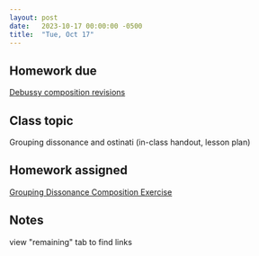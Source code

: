 ```yaml
---
layout: post
date:   2023-10-17 00:00:00 -0500
title:  "Tue, Oct 17"
---
```


## Homework due

[Debussy composition revisions](https://www.google.com)

## Class topic

Grouping dissonance and ostinati (in-class handout, lesson plan)

## Homework assigned

[Grouping Dissonance Composition Exercise](https://www.google.com)

## Notes

view "remaining" tab to find links